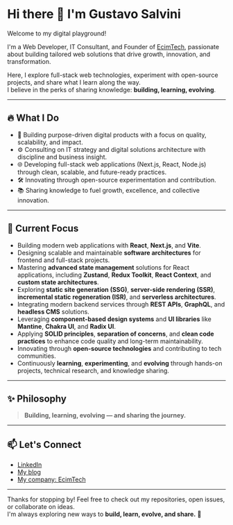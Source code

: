# Hi there 👋 I'm Gustavo Salvini

Welcome to my digital playground!

I'm a Web Developer, IT Consultant, and Founder of [EcimTech](https://ecimtech.com), passionate about building tailored web solutions that drive growth, innovation, and transformation.

Here, I explore full-stack web technologies, experiment with open-source projects, and share what I learn along the way.  
I believe in the perks of sharing knowledge: **building, learning, evolving**.

---

## 🔥 What I Do
- 🚀 Building purpose-driven digital products with a focus on quality, scalability, and impact.
- ⚙️ Consulting on IT strategy and digital solutions architecture with discipline and business insight.
- 🌐 Developing full-stack web applications (Next.js, React, Node.js) through clean, scalable, and future-ready practices.
- 🛠️ Innovating through open-source experimentation and contribution.
- 📚 Sharing knowledge to fuel growth, excellence, and collective innovation.

---

## 🧩 Current Focus
- Building modern web applications with **React**, **Next.js**, and **Vite**.
- Designing scalable and maintainable **software architectures** for frontend and full-stack projects.
- Mastering **advanced state management** solutions for React applications, including **Zustand**, **Redux Toolkit**, **React Context**, and **custom state architectures**.
- Exploring **static site generation (SSG)**, **server-side rendering (SSR)**, **incremental static regeneration (ISR)**, and **serverless architectures**.
- Integrating modern backend services through **REST APIs**, **GraphQL**, and **headless CMS** solutions.
- Leveraging **component-based design systems** and **UI libraries** like **Mantine**, **Chakra UI**, and **Radix UI**.
- Applying **SOLID principles**, **separation of concerns**, and **clean code practices** to enhance code quality and long-term maintainability.
- Innovating through **open-source technologies** and contributing to tech communities.
- Continuously **learning**, **experimenting**, and **evolving** through hands-on projects, technical research, and knowledge sharing.

---

## ✨ Philosophy
> **Building, learning, evolving — and sharing the journey.**

---

## 📫 Let's Connect
- [LinkedIn](https://www.linkedin.com/in/gustavosalvini/)
- [My blog](https://gustavosalvini.com.ar)
- [My company: EcimTech](https://ecimtech.com)

---

Thanks for stopping by! Feel free to check out my repositories, open issues, or collaborate on ideas.  
I'm always exploring new ways to **build, learn, evolve, and share.** 🚀
